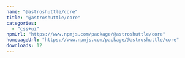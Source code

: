 ```yaml
---
name: "@astroshuttle/core"
title: "@astroshuttle/core"
categories:
  - "css+ui"
npmUrl: "https://www.npmjs.com/package/@astroshuttle/core"
homepageUrl: "https://www.npmjs.com/package/@astroshuttle/core"
downloads: 12
---
```

